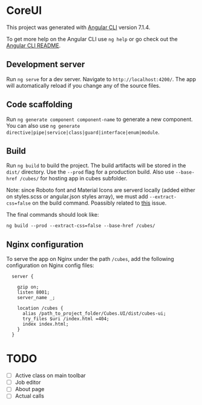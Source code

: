 # CoreUI

This project was generated with [Angular CLI](https://github.com/angular/angular-cli) version 7.1.4.

To get more help on the Angular CLI use `ng help` or go check out the [Angular CLI README](https://github.com/angular/angular-cli/blob/master/README.md).

## Development server

Run `ng serve` for a dev server. Navigate to `http://localhost:4200/`. The app will automatically reload if you change any of the source files.

## Code scaffolding

Run `ng generate component component-name` to generate a new component. You can also use `ng generate directive|pipe|service|class|guard|interface|enum|module`.

## Build

Run `ng build` to build the project. The build artifacts will be stored in the `dist/` directory. Use the `--prod` flag for a production build. Also use `--base-href /cubes/` for hosting app in cubes subfolder.

Note: since Roboto font and Material Icons are serverd locally (added either on styles.scss or angular.json styles array), we must add `--extract-css=false` on the build command. Poassibly related to [this](https://github.com/angular/angular-cli/issues/8577) issue.

The final commands should look like:
```
ng build --prod --extract-css=false --base-href /cubes/
```


## Nginx configuration
To serve the app on Nginx under the path `/cubes`, add the following configuration on Nginx config files:
```
  server {

    gzip on;
    listen 8001;
    server_name _;
    
    location /cubes {
      alias /path_to_project_folder/Cubes.UI/dist/cubes-ui;
      try_files $uri /index.html =404;
      index index.html;
    }
  }
```



# TODO

- [ ]	Active class on main toolbar
- [ ] Job editor
- [ ] About page
- [ ] Actual calls
